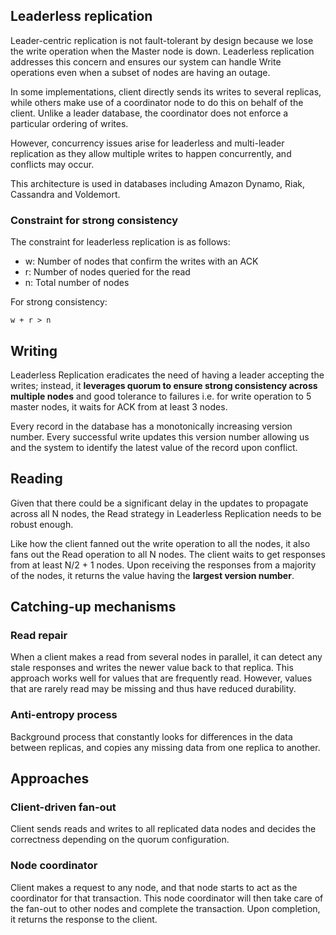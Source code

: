 ## Leaderless replication

Leader-centric replication is not fault-tolerant by design because we lose the write operation when the Master node is down. Leaderless replication addresses this concern and ensures our system can handle Write operations even when a subset of nodes are having an outage.

In some implementations, client directly sends its writes to several replicas, while others make use of a coordinator node to do this on behalf of the client. Unlike a leader database, the coordinator does not enforce a particular ordering of writes.

However, concurrency issues arise for leaderless and multi-leader replication as they allow multiple writes to happen concurrently, and conflicts may occur.

This architecture is used in databases including Amazon Dynamo, Riak, Cassandra and Voldemort.

### Constraint for strong consistency

The constraint for leaderless replication is as follows:

- w: Number of nodes that confirm the writes with an ACK
- r: Number of nodes queried for the read
- n: Total number of nodes

For strong consistency:

```
w + r > n
```

## Writing

Leaderless Replication eradicates the need of having a leader accepting the writes; instead, it **leverages quorum to ensure strong consistency across multiple nodes** and good tolerance to failures i.e. for write operation to 5 master nodes, it waits for ACK from at least 3 nodes.

Every record in the database has a monotonically increasing version number. Every successful write updates this version number allowing us and the system to identify the latest value of the record upon conflict.

## Reading

Given that there could be a significant delay in the updates to propagate across all N nodes, the Read strategy in Leaderless Replication needs to be robust enough.

Like how the client fanned out the write operation to all the nodes, it also fans out the Read operation to all N nodes. The client waits to get responses from at least N/2 + 1 nodes. Upon receiving the responses from a majority of the nodes, it returns the value having the **largest version number**.

## Catching-up mechanisms

### Read repair

When a client makes a read from several nodes in parallel, it can detect any stale responses and writes the newer value back to that replica. This approach works well for values that are frequently read. However, values that are rarely read may be missing and thus have reduced durability.

### Anti-entropy process

Background process that constantly looks for differences in the data between replicas, and copies any missing data from one replica to another.

## Approaches

### Client-driven fan-out

Client sends reads and writes to all replicated data nodes and decides the correctness depending on the quorum configuration.

### Node coordinator

Client makes a request to any node, and that node starts to act as the coordinator for that transaction. This node coordinator will then take care of the fan-out to other nodes and complete the transaction. Upon completion, it returns the response to the client.
